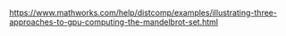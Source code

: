 

https://www.mathworks.com/help/distcomp/examples/illustrating-three-approaches-to-gpu-computing-the-mandelbrot-set.html
